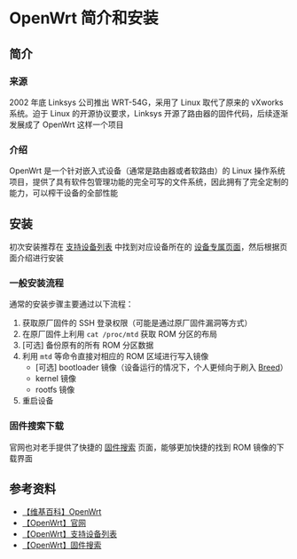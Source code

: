 # OpenWrt 简介和安装


## 简介

### 来源

2002 年底 Linksys 公司推出 WRT-54G，采用了 Linux 取代了原来的 vXworks 系统。迫于 Linux 的开源协议要求，Linksys 开源了路由器的固件代码，后续逐渐发展成了 OpenWrt 这样一个项目
<!-- more -->

### 介绍

OpenWrt 是一个针对嵌入式设备（通常是路由器或者软路由）的 Linux 操作系统项目，提供了具有软件包管理功能的完全可写的文件系统，因此拥有了完全定制的能力，可以榨干设备的全部性能

## 安装

初次安装推荐在 [支持设备列表](https://openwrt.org/toh/start) 中找到对应设备所在的 [设备专属页面](https://openwrt.org/toh/start?datasrt=%5Edevice%20page)，然后根据页面介绍进行安装

### 一般安装流程

通常的安装步骤主要通过以下流程：

1. 获取原厂固件的 SSH 登录权限（可能是通过原厂固件漏洞等方式）
2. 在原厂固件上利用 `cat /proc/mtd` 获取 ROM 分区的布局
3. [可选] 备份原有的所有 ROM 分区数据
4. 利用 `mtd` 等命令直接对相应的 ROM 区域进行写入镜像
    - [可选] bootloader 镜像（设备运行的情况下，个人更倾向于刷入 [Breed](/posts/53d6c2d9/)）
    - kernel 镜像
    - rootfs 镜像
5. 重启设备

### 固件搜索下载

官网也对老手提供了快捷的 [固件搜索](https://firmware-selector.openwrt.org/) 页面，能够更加快捷的找到 ROM 镜像的下载界面

## 参考资料

- [【维基百科】OpenWrt](https://zh.wikipedia.org/wiki/OpenWrt)
- [【OpenWrt】官网](https://openwrt.org/)
- [【OpenWrt】支持设备列表](https://openwrt.org/toh/start)
- [【OpenWrt】固件搜索](https://firmware-selector.openwrt.org/)

